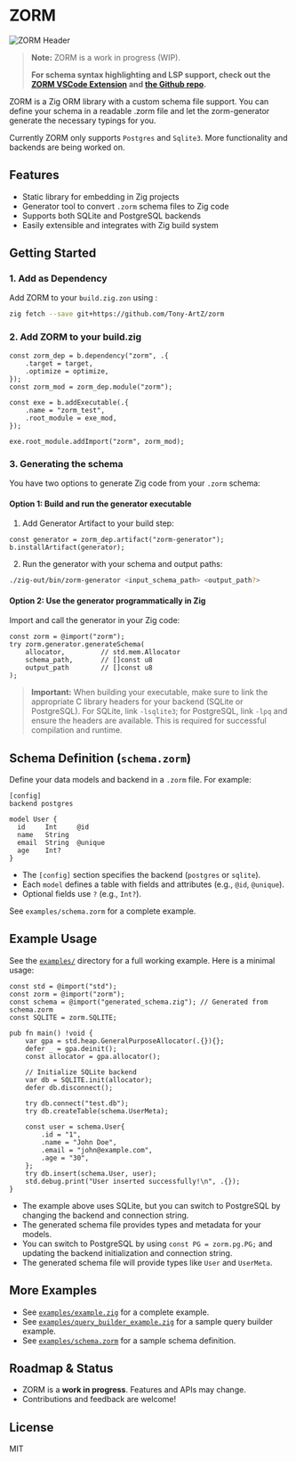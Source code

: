# ZORM

![ZORM Header](./assets/ZormHeader.png)

> **Note:** ZORM is a work in progress (WIP).
>
> **For schema syntax highlighting and LSP support, check out the [ZORM VSCode Extension](https://marketplace.visualstudio.com/items?itemName=TonyArtZ.zorm) and [the Github repo](https://github.com/Tony-ArtZ/zorm-lsp).**

ZORM is a Zig ORM library with a custom schema file support. You can define your schema in a readable .zorm file and let the zorm-generator generate the necessary typings for you.

Currently ZORM only supports `Postgres` and `Sqlite3`. More functionality and backends are being worked on.

## Features

- Static library for embedding in Zig projects
- Generator tool to convert `.zorm` schema files to Zig code
- Supports both SQLite and PostgreSQL backends
- Easily extensible and integrates with Zig build system

## Getting Started

### 1. Add as Dependency

Add ZORM to your `build.zig.zon` using :

```sh
zig fetch --save git+https://github.com/Tony-ArtZ/zorm
```

### 2. Add ZORM to your build.zig

```zig
const zorm_dep = b.dependency("zorm", .{
    .target = target,
    .optimize = optimize,
});
const zorm_mod = zorm_dep.module("zorm");

const exe = b.addExecutable(.{
    .name = "zorm_test",
    .root_module = exe_mod,
});

exe.root_module.addImport("zorm", zorm_mod);
```

### 3. Generating the schema

You have two options to generate Zig code from your `.zorm` schema:

#### Option 1: Build and run the generator executable

1. Add Generator Artifact to your build step:

```zig
const generator = zorm_dep.artifact("zorm-generator");
b.installArtifact(generator);
```

2. Run the generator with your schema and output paths:

```sh
./zig-out/bin/zorm-generator <input_schema_path> <output_path?>
```

#### Option 2: Use the generator programmatically in Zig

Import and call the generator in your Zig code:

```zig
const zorm = @import("zorm");
try zorm.generator.generateSchema(
    allocator,         // std.mem.Allocator
    schema_path,       // []const u8
    output_path        // []const u8
);
```

> **Important:** When building your executable, make sure to link the appropriate C library headers for your backend (SQLite or PostgreSQL). For SQLite, link `-lsqlite3`; for PostgreSQL, link `-lpq` and ensure the headers are available. This is required for successful compilation and runtime.

## Schema Definition (`schema.zorm`)

Define your data models and backend in a `.zorm` file. For example:

```zorm
[config]
backend postgres

model User {
  id     Int     @id
  name   String
  email  String  @unique
  age    Int?
}
```

- The `[config]` section specifies the backend (`postgres` or `sqlite`).
- Each `model` defines a table with fields and attributes (e.g., `@id`, `@unique`).
- Optional fields use `?` (e.g., `Int?`).

See `examples/schema.zorm` for a complete example.

## Example Usage

See the [`examples/`](examples/) directory for a full working example. Here is a minimal usage:

```zig
const std = @import("std");
const zorm = @import("zorm");
const schema = @import("generated_schema.zig"); // Generated from schema.zorm
const SQLITE = zorm.SQLITE;

pub fn main() !void {
    var gpa = std.heap.GeneralPurposeAllocator(.{}){};
    defer _ = gpa.deinit();
    const allocator = gpa.allocator();

    // Initialize SQLite backend
    var db = SQLITE.init(allocator);
    defer db.disconnect();

    try db.connect("test.db");
    try db.createTable(schema.UserMeta);

    const user = schema.User{
        .id = "1",
        .name = "John Doe",
        .email = "john@example.com",
        .age = "30",
    };
    try db.insert(schema.User, user);
    std.debug.print("User inserted successfully!\n", .{});
}
```

- The example above uses SQLite, but you can switch to PostgreSQL by changing the backend and connection string.
- The generated schema file provides types and metadata for your models.
- You can switch to PostgreSQL by using `const PG = zorm.pg.PG;` and updating the backend initialization and connection string.
- The generated schema file will provide types like `User` and `UserMeta`.

## More Examples

- See [`examples/example.zig`](examples/example.zig) for a complete example.
- See [`examples/query_builder_example.zig`](examples/query_builder_example.zig) for a sample query builder example.
- See [`examples/schema.zorm`](examples/schema.zorm) for a sample schema definition.

## Roadmap & Status

- ZORM is a **work in progress**. Features and APIs may change.
- Contributions and feedback are welcome!

## License

MIT
